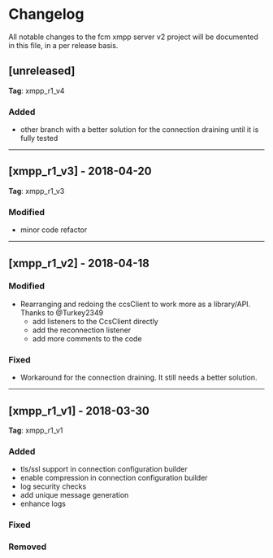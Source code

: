 # Changelog
All notable changes to the fcm xmpp server v2 project will be documented in this file, in a per release basis.

## [unreleased]
**Tag**: xmpp_r1_v4

### Added
- other branch with a better solution for the connection draining until it is fully tested

-------------------------------------------------------------------------------------

## [xmpp_r1_v3] - 2018-04-20
**Tag**: xmpp_r1_v3

### Modified
- minor code refactor

-------------------------------------------------------------------------------------

## [xmpp_r1_v2] - 2018-04-18

### Modified
- Rearranging and redoing the ccsClient to work more as a library/API. Thanks to @Turkey2349
   - add listeners to the CcsClient directly
   - add the reconnection listener
   - add more comments to the code
   
### Fixed
- Workaround for the connection draining. It still needs a better solution.

-------------------------------------------------------------------------------------

## [xmpp_r1_v1] - 2018-03-30
**Tag**: xmpp_r1_v1

### Added
- tls/ssl support in connection configuration builder
- enable compression in connection configuration builder
- log security checks
- add unique message generation
- enhance logs

### Fixed

### Removed